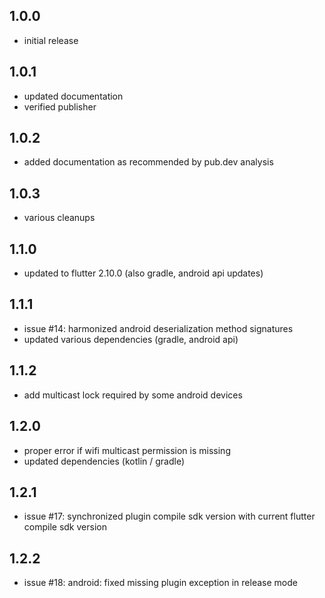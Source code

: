## 1.0.0

* initial release

## 1.0.1

* updated documentation
* verified publisher

## 1.0.2

* added documentation as recommended by pub.dev analysis

## 1.0.3

* various cleanups

## 1.1.0

* updated to flutter 2.10.0 (also gradle, android api updates)

## 1.1.1

* issue #14: harmonized android deserialization method signatures
* updated various dependencies (gradle, android api)

## 1.1.2

* add multicast lock required by some android devices

## 1.2.0

* proper error if wifi multicast permission is missing
* updated dependencies (kotlin / gradle)

## 1.2.1

* issue #17: synchronized plugin compile sdk version with current flutter compile sdk version

## 1.2.2

* issue #18: android: fixed missing plugin exception in release mode